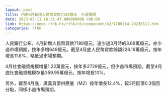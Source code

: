 ```yaml
---
layout: post
title: 內地4月新增人民幣貸款7188億元　少過預期
date: 2023-05-11 16:31:47.000000000 +08:00
link: https://news.rthk.hk/rthk/ch/component/k2/1700164-20230511.htm
categories: rthk
---
```


人民銀行公布，4月新增人民幣貸款7188億元，遠少過3月時的3.89萬億元，亦少過市場預期，按年多增649億元。截至4月底人民幣貸款餘額226.16萬億元，按年增長11.8%，略低過市場預期。

4月社會融資規模增量1.22萬億元，按年多2729億元，但少過市場預期。截至4月底社會融資規模存量359.95萬億元，按年增長10%。

另外，截至4月底，廣義貨幣供應量（M2）按年增長12.4%，較3月回落0.3個百分點，同樣小過市場預期。
